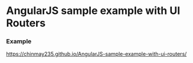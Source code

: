 # AngularJS sample example with UI Routers

### Example
https://chinmay235.github.io/AngularJS-sample-example-with-ui-routers/
